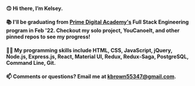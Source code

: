 #### 🙃  Hi there, I’m Kelsey.
#### 📚  I'll be graduating from [Prime Digital Academy's](https://www.primeacademy.io/) Full Stack Engineering program in Feb '22. Checkout my solo project, YouCanoeIt, and other pinned repos to see my progress!
#### 👩‍💻  My programming skills include HTML, CSS, JavaScript, jQuery, Node.js, Express.js, React, Material UI, Redux, Redux-Saga, PostgreSQL, Command Line, Git.
#### 📫  Comments or questions? Email me at kbrown55347@gmail.com.
